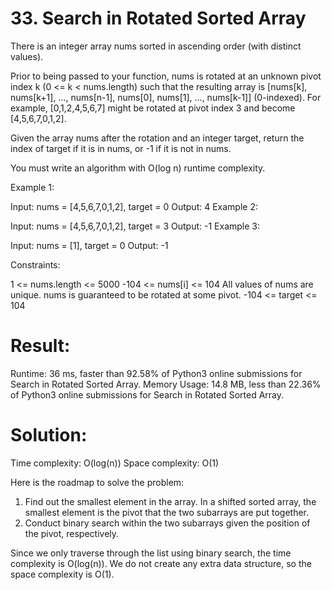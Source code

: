 # 33. Search in Rotated Sorted Array

There is an integer array nums sorted in ascending order (with distinct values).

Prior to being passed to your function, nums is rotated at an unknown pivot index k (0 <= k < nums.length) such that the resulting array is [nums[k], nums[k+1], ..., nums[n-1], nums[0], nums[1], ..., nums[k-1]] (0-indexed). For example, [0,1,2,4,5,6,7] might be rotated at pivot index 3 and become [4,5,6,7,0,1,2].

Given the array nums after the rotation and an integer target, return the index of target if it is in nums, or -1 if it is not in nums.

You must write an algorithm with O(log n) runtime complexity.

 

Example 1:

Input: nums = [4,5,6,7,0,1,2], target = 0
Output: 4
Example 2:

Input: nums = [4,5,6,7,0,1,2], target = 3
Output: -1
Example 3:

Input: nums = [1], target = 0
Output: -1
 

Constraints:

1 <= nums.length <= 5000
-104 <= nums[i] <= 104
All values of nums are unique.
nums is guaranteed to be rotated at some pivot.
-104 <= target <= 104

# Result:

Runtime: 36 ms, faster than 92.58% of Python3 online submissions for Search in Rotated Sorted Array.
Memory Usage: 14.8 MB, less than 22.36% of Python3 online submissions for Search in Rotated Sorted Array.

# Solution:

Time complexity: O(log(n))
Space complexity: O(1)

Here is the roadmap to solve the problem:

1. Find out the smallest element in the array. In a shifted sorted array, the smallest element is the pivot that the two subarrays are put together.
2. Conduct binary search within the two subarrays given the position of the pivot, respectively.

Since we only traverse through the list using binary search, the time complexity is O(log(n)). We do not create any extra data structure, so the space complexity is O(1).
